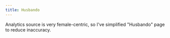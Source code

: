 ```yaml
---
title: Husbando
---
```

Analytics source is very female-centric, so I've simplified "Husbando" page
to reduce inaccuracy.
